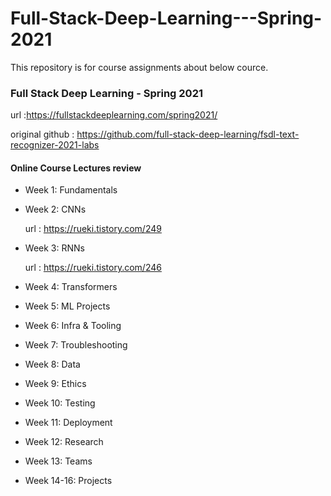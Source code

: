 # Full-Stack-Deep-Learning---Spring-2021

This repository is for course assignments about below cource.

### Full Stack Deep Learning - Spring 2021
url :https://fullstackdeeplearning.com/spring2021/

original github : https://github.com/full-stack-deep-learning/fsdl-text-recognizer-2021-labs

#### Online Course Lectures review

* Week 1: Fundamentals

* Week 2: CNNs
  
  url : https://rueki.tistory.com/249
  
* Week 3: RNNs
  
  url : https://rueki.tistory.com/246

* Week 4: Transformers

* Week 5: ML Projects

* Week 6: Infra & Tooling

* Week 7: Troubleshooting

* Week 8: Data

* Week 9: Ethics

* Week 10: Testing

* Week 11: Deployment

* Week 12: Research

* Week 13: Teams

* Week 14-16: Projects

